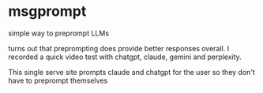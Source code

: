 # msgprompt
simple way to preprompt LLMs


turns out that preprompting does provide better responses overall. I recorded a quick video test with chatgpt, claude, gemini and perplexity.

This single serve site prompts claude and chatgpt for the user so they don't have to preprompt themselves
